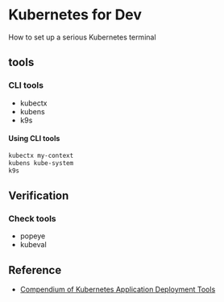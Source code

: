 # Kubernetes for Dev

How to set up a serious Kubernetes terminal

## tools

### CLI tools

- kubectx
- kubens
- k9s

#### Using CLI tools

```bash
kubectx my-context
kubens kube-system
k9s
```

## Verification

### Check tools

- popeye
- kubeval

## Reference

- [Compendium of Kubernetes Application Deployment Tools](https://medium.com/@KarlKFI/compendium-of-kubernetes-application-deployment-tools-80a828c91e8f)
